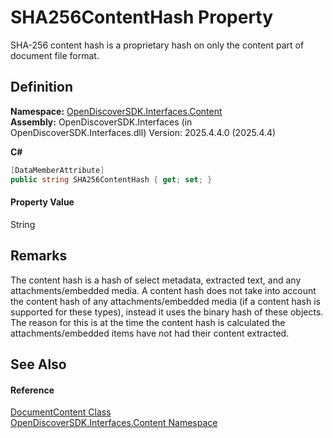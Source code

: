 # SHA256ContentHash Property


SHA-256 content hash is a proprietary hash on only the content part of document file format.



## Definition
**Namespace:** <a href="79f11d04-c275-b915-db5b-ab2227989555">OpenDiscoverSDK.Interfaces.Content</a>  
**Assembly:** OpenDiscoverSDK.Interfaces (in OpenDiscoverSDK.Interfaces.dll) Version: 2025.4.4.0 (2025.4.4)

**C#**
``` C#
[DataMemberAttribute]
public string SHA256ContentHash { get; set; }
```



#### Property Value
String

## Remarks

The content hash is a hash of select metadata, extracted text, and any attachments/embedded media. A content hash does not take into account the content hash of any attachments/embedded media (if a content hash is supported for these types), instead it uses the binary hash of these objects. The reason for this is at the time the content hash is calculated the attachments/embedded items have not had their content extracted.


## See Also


#### Reference
<a href="8e86a5a1-9129-b079-8605-f7fa3f3a1f21">DocumentContent Class</a>  
<a href="79f11d04-c275-b915-db5b-ab2227989555">OpenDiscoverSDK.Interfaces.Content Namespace</a>  
